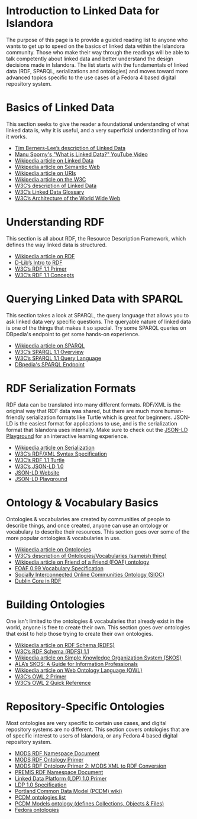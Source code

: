 # Introduction to Linked Data for Islandora
The purpose of this page is to provide a guided reading list to anyone who wants to get up to speed on the basics of linked data within the Islandora community. Those who make their way through the readings will be able to talk competently about linked data and better understand the design decisions made in Islandora. The list starts with the fundamentals of linked data (RDF, SPARQL, serializations and ontologies) and moves toward more advanced topics specific to the use cases of a Fedora 4 based digital repository system.

# Basics of Linked Data
This section seeks to give the reader a foundational understanding of what linked data is, why it is useful, and a very superficial understanding of how it works.

- [Tim Berners-Lee’s description of Linked Data](https://www.w3.org/DesignIssues/LinkedData.html)
- [Manu Sporny's "What is Linked Data?" YouTube Video](https://www.youtube.com/watch?v=4x_xzT5eF5Q)
- [Wikipedia article on Linked Data](https://en.wikipedia.org/wiki/Linked_data)
- [Wikipedia article on Semantic Web](https://en.wikipedia.org/wiki/Semantic_Web)
- [Wikipedia article on URIs](https://en.wikipedia.org/wiki/Uniform_Resource_Identifier)
- [Wikipedia article on the W3C](https://en.wikipedia.org/wiki/World_Wide_Web_Consortium)
- [W3C’s description of Linked Data](https://www.w3.org/standards/semanticweb/data)
- [W3C’s Linked Data Glossary](https://www.w3.org/TR/ld-glossary/)
- [W3C’s Architecture of the World Wide Web](https://www.w3.org/TR/webarch/)

# Understanding RDF
This section is all about RDF, the Resource Description Framework, which defines the way linked data is structured.

- [Wikipedia article on RDF](https://en.wikipedia.org/wiki/Resource_Description_Framework)
- [D-Lib’s Intro to RDF](http://www.dlib.org/dlib/may98/miller/05miller.html)
- [W3C’s RDF 1.1 Primer](https://www.w3.org/TR/rdf11-primer/)
- [W3C’s RDF 1.1 Concepts](https://www.w3.org/TR/rdf11-concepts/)

# Querying Linked Data with SPARQL
This section takes a look at SPARQL, the query language that allows you to ask linked data very specific questions. The queryable nature of linked data is one of the things that makes it so special. Try some SPARQL queries on DBpedia's endpoint to get some hands-on experience.

- [Wikipedia article on SPARQL](https://en.wikipedia.org/wiki/SPARQL)
- [W3C’s SPARQL 1.1 Overview](https://www.w3.org/TR/sparql11-overview/)
- [W3C’s SPARQL 1.1 Query Language](https://www.w3.org/TR/sparql11-query/)
- [DBpedia's SPARQL Endpoint](https://dbpedia.org/sparql)

# RDF Serialization Formats
RDF data can be translated into many different formats. RDF/XML is the original way that RDF data was shared, but there are much more human-friendly serialization formats like Turtle which is great for beginners. JSON-LD is the easiest format for applications to use, and is the serialization format that Islandora uses internally. Make sure to check out the [JSON-LD Playground](http://json-ld.org/playground/) for an interactive learning experience.

- [Wikipedia article on Serialization](https://en.wikipedia.org/wiki/Serialization)
- [W3C’s RDF/XML Syntax Specification](https://www.w3.org/TR/REC-rdf-syntax/)
- [W3C’s RDF 1.1 Turtle](https://www.w3.org/TR/turtle/)
- [W3C’s JSON-LD 1.0](https://www.w3.org/TR/json-ld/)
- [JSON-LD Website](http://json-ld.org/)
- [JSON-LD Playground](http://json-ld.org/playground/)

# Ontology & Vocabulary Basics
Ontologies & vocabularies are created by communities of people to describe things, and once created, anyone can use an ontology or vocabulary to describe their resources. This section goes over some of the more popular ontologies & vocabularies in use.

- [Wikipedia article on Ontologies](https://en.wikipedia.org/wiki/Ontology_(information_science))
- [W3C’s description of Ontologies/Vocabularies (sameish thing)](https://www.w3.org/standards/semanticweb/ontology)
- [Wikipedia article on Friend of a Friend (FOAF) ontology](https://en.wikipedia.org/wiki/FOAF_(ontology))
- [FOAF 0.99 Vocabulary Specification](http://xmlns.com/foaf/spec/)
- [Socially Interconnected Online Communities Ontology (SIOC)](http://sioc-project.org/)
- [Dublin Core in RDF](http://dublincore.org/documents/dc-rdf/)

# Building Ontologies
One isn't limited to the ontologies & vocabularies that already exist in the world, anyone is free to create their own. This section goes over ontologies that exist to help those trying to create their own ontologies.

- [Wikipedia article on RDF Schema (RDFS)](https://en.wikipedia.org/wiki/RDF_Schema)
- [W3C’s RDF Schema (RDFS) 1.1](https://www.w3.org/TR/rdf-schema/)
- [Wikipedia article on Simple Knowledge Organization System (SKOS)](https://en.wikipedia.org/wiki/Simple_Knowledge_Organization_System)
- [ALA’s SKOS: A Guide for Information Professionals](http://www.ala.org/alcts/resources/z687/skos)
- [Wikipedia article on Web Ontology Language (OWL)](https://en.wikipedia.org/wiki/Web_Ontology_Language)
- [W3C’s OWL 2 Primer](https://www.w3.org/TR/owl2-primer/)
- [W3C’s OWL 2 Quick Reference](https://www.w3.org/TR/owl2-quick-reference/)

# Repository-Specific Ontologies
Most ontologies are very specific to certain use cases, and digital repository systems are no different. This section covers ontologies that are of specific interest to users of Islandora, or any Fedora 4 based digital repository system.

- [MODS RDF Namespace Document](http://www.loc.gov/standards/mods/modsrdf/v1/)
- [MODS RDF Ontology Primer](https://www.loc.gov/standards/mods/modsrdf/primer.html)
- [MODS RDF Ontology Primer 2: MODS XML to RDF Conversion](https://www.loc.gov/standards/mods/modsrdf/primer-2.html)
- [PREMIS RDF Namespace Document](http://id.loc.gov/ontologies/premis.html)
- [Linked Data Platform (LDP) 1.0 Primer](https://www.w3.org/TR/ldp-primer/)
- [LDP 1.0 Specification](https://www.w3.org/TR/ldp/)
- [Portland Common Data Model (PCDM) wiki)](https://github.com/duraspace/pcdm/wiki)
- [PCDM ontologies list](http://pcdm.org/)
- [PCDM Models ontology (defines Collections, Objects & Files)](http://pcdm.org/2016/04/18/models)
- [Fedora ontologies](http://fedora.info/)
